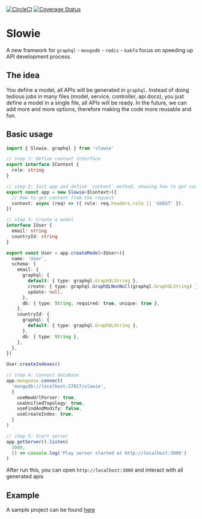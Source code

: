 [![CircleCI](https://circleci.com/gh/vanpho93/slowie.svg?style=svg)](https://circleci.com/gh/vanpho93/slowie) [![Coverage Status](https://coveralls.io/repos/github/vanpho93/slowie/badge.svg?branch=master)](https://coveralls.io/github/vanpho93/slowie?branch=master)
# Slowie

A new framwork for `graphql` - `mongodb` - `redis` - `kakfa` focus on speeding up API development process.

## The idea

You define a model, all APIs will be generated in `graphql`. Instead of doing tedious jobs in many files (model, service, controller, api docs), you just define a model in a single file, all APIs will be ready. In the future, we can add more and more options, therefore making the code more reusable and fun.

## Basic usage

```typescript
import { Slowie, graphql } from 'slowie'

// step 1: Define context interface
export interface IContext {
  role: string
}

// step 2: Init app and define `context` method, showing how to get context from `req`
export const app = new Slowie<IContext>({
  // How to get context from the request
  context: async (req) => ({ role: req.headers.role || 'GUEST' }),
})

// step 3: Create a model
interface IUser {
  email: string
  countryId: string
}

export const User = app.createModel<IUser>({
  name: 'User',
  schema: {
    email: {
      graphql: {
        default: { type: graphql.GraphQLString },
        create: { type: graphql.GraphQLNonNull(graphql.GraphQLString) },
        update: null,
      },
      db: { type: String, required: true, unique: true },
    },
    countryId: {
      graphql: {
        default: { type: graphql.GraphQLString },
      },
      db: { type: String },
    },
  },
})

User.createIndexes()

// step 4: Connect database
app.mongoose.connect(
  'mongodb://localhost:27017/slowie',
  {
    useNewUrlParser: true,
    useUnifiedTopology: true,
    useFindAndModify: false,
    useCreateIndex: true,
  }
)

// step 5: Start server
app.getServer().listen(
  3000,
  () => console.log('Play server started at http://localhost:3000')
)


```

After run this, you can open `http://localhost:3000` and interact with all generated apis

## Example

A sample project can be found [here](https://github.com/vanpho93/slowie-example)
